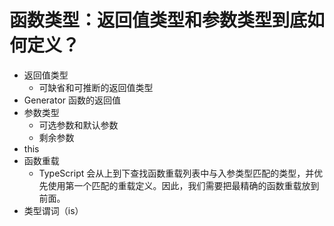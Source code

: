 # 函数类型：返回值类型和参数类型到底如何定义？

- 返回值类型
  - 可缺省和可推断的返回值类型
- Generator 函数的返回值
- 参数类型
  - 可选参数和默认参数
  - 剩余参数
- this
- 函数重载
  - TypeScript 会从上到下查找函数重载列表中与入参类型匹配的类型，并优先使用第一个匹配的重载定义。因此，我们需要把最精确的函数重载放到前面。
- 类型谓词（is）
